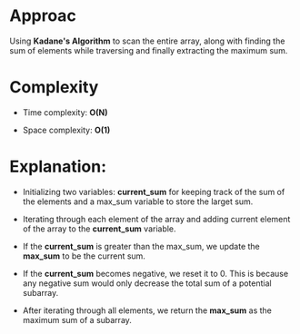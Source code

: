 # Approac
 
Using **Kadane's Algorithm** to scan the entire array, along with finding the sum of elements while traversing and finally extracting the maximum sum.

# Complexity

- Time complexity: **O(N)**

- Space complexity: **O(1)**

# Explanation:

- Initializing two variables: **current_sum** for keeping track of the sum of the elements and a max_sum variable to store the larget sum.

- Iterating through each element of the array and adding current element of the array to the **current_sum** variable.

- If the **current_sum** is greater than the max_sum, we update the **max_sum** to be the current sum.

- If the **current_sum** becomes negative, we reset it to 0. This is because any negative sum would only decrease the total sum of a potential subarray.

- After iterating through all elements, we return the **max_sum** as the maximum sum of a subarray.
